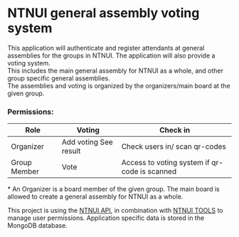 # NTNUI general assembly voting system
This application will authenticate and register attendants at general assemblies for the groups in NTNUI. The application will also provide a voting system.  
This includes the main general assembly for NTNUI as a whole, and other group specific general assemblies.  
The assemblies and voting is organized by the organizers/main board at the given group.

### Permissions:
| Role         | Voting                | Check in                                      |
|--------------|-----------------------|-----------------------------------------------|
| Organizer    | Add voting See result | Check users in/ scan qr-codes                 |
| Group Member | Vote                  | Access to voting system if qr-code is scanned |
  \* An Organizer is a board member of the given group. The main board is allowed to create a general assembly for NTNUI as a whole.  

This project is using the [NTNUI API](https://api.ntnui.no/), in combination with [NTNUI TOOLS](https://github.com/NTNUI/ntnui-tools) to manage user permissions. Application specific data is stored in the MongoDB database. 
